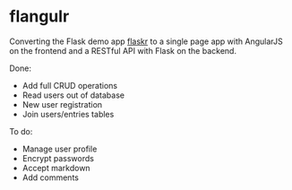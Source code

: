 flangulr
========

Converting the Flask demo app [flaskr](http://flask.pocoo.org/docs/0.10/tutorial/) to a single page app with AngularJS on the frontend and a RESTful API with Flask on the backend.

Done:

* Add full CRUD operations
* Read users out of database
* New user registration
* Join users/entries tables

To do:

* Manage user profile
* Encrypt passwords
* Accept markdown
* Add comments
